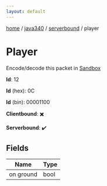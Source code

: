 ```yaml
---
layout: default
---
```


[home](/)  /  [java340](/protocol/java340)  /  [serverbound](/protocol/java340/serverbound)  /  player

# Player

Encode/decode this packet in [Sandbox](../../../sandbox/java340#serverbound.player)

**Id**: 12

**Id** (hex): 0C

**Id** (bin): 00001100

**Clientbound**: ✖️

**Serverbound**: ✔️

## Fields

Name | Type
---|---
on ground | bool
